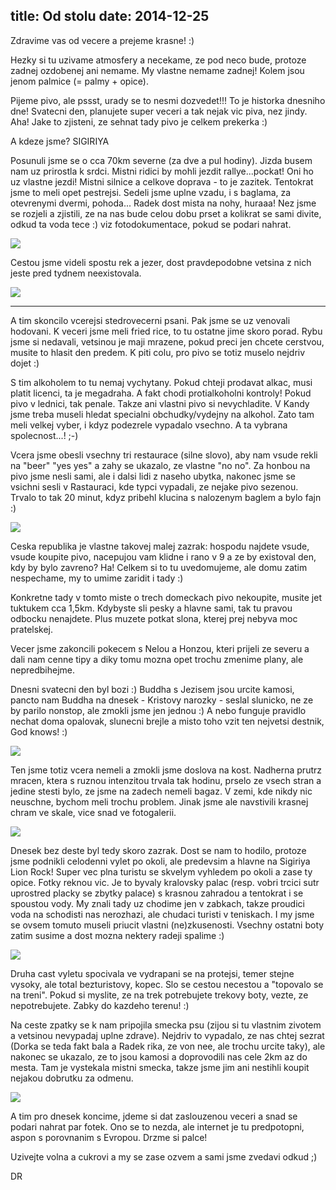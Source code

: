 title: Od stolu
date: 2014-12-25
---

Zdravime vas od vecere a prejeme krasne! :)

Hezky si tu uzivame atmosfery a necekame, ze pod neco bude, protoze zadnej ozdobenej ani nemame. My vlastne nemame zadnej! Kolem jsou jenom palmice (= palmy + opice).

Pijeme pivo, ale pssst, urady se to nesmi dozvedet!!! To je historka dnesniho dne! Svatecni den, planujete super veceri a tak nejak vic piva, nez jindy. Aha! Jake to zjisteni, ze sehnat tady pivo je celkem prekerka :)

A kdeze jsme? SIGIRIYA

Posunuli jsme se o cca 70km severne (za dve a pul hodiny). Jizda busem nam uz prirostla k srdci. Mistni ridici by mohli jezdit rallye...pockat! Oni ho uz vlastne jezdi! Mistni silnice a celkove doprava - to je zazitek. Tentokrat jsme to meli opet pestrejsi. Sedeli jsme uplne vzadu, i s baglama, za otevrenymi dvermi, pohoda... Radek dost mista na nohy, huraaa! Nez jsme se rozjeli a zjistili, ze na nas bude celou dobu prset a kolikrat se sami divite, odkud ta voda tece :) viz fotodokumentace, pokud se podari nahrat.

![](http://srilanka.podgorny.cz/gallery/original/20141225_185622_DSCN8003.JPG)

Cestou jsme videli spostu rek a jezer, dost pravdepodobne vetsina z nich jeste pred tydnem neexistovala.

![](http://srilanka.podgorny.cz/gallery/original/20141225_190140_DSCN8109.JPG)

---

A tim skoncilo vcerejsi stedrovecerni psani. Pak jsme se uz venovali hodovani. K veceri jsme meli fried rice, to tu ostatne jime skoro porad. Rybu jsme si nedavali, vetsinou je maji mrazene, pokud preci jen chcete cerstvou, musite to hlasit den predem. K piti colu, pro pivo se totiz muselo nejdriv dojet :)

S tim alkoholem to tu nemaj vychytany. Pokud chteji prodavat alkac, musi platit licenci, ta je megadraha. A fakt chodi protialkoholni kontroly! Pokud pivo v lednici, tak penale. Takze ani vlastni pivo si nevychladite. V Kandy jsme treba museli hledat specialni obchudky/vydejny na alkohol. Zato tam meli velkej vyber, i kdyz podezrele vypadalo vsechno. A ta vybrana spolecnost...! ;-)

Vcera jsme obesli vsechny tri restaurace (silne slovo), aby nam vsude rekli na "beer" "yes yes" a zahy se ukazalo, ze vlastne "no no". Za honbou na pivo jsme nesli sami, ale i dalsi lidi z naseho ubytka, nakonec jsme se vsichni sesli v Rastauraci, kde typci vypadali, ze nejake pivo sezenou. Trvalo to tak 20 minut, kdyz pribehl klucina s nalozenym baglem a bylo fajn :)

![](http://srilanka.podgorny.cz/gallery/original/20141225_190027_DSCN8102.JPG)

Ceska republika je vlastne takovej malej zazrak: hospodu najdete vsude, vsude koupite pivo, nacepujou vam klidne i rano v 9 a ze by existoval den, kdy by bylo zavreno? Ha! Celkem si to tu uvedomujeme, ale domu zatim nespechame, my to umime zaridit i tady :)

Konkretne tady v tomto miste o trech domeckach pivo nekoupite, musite jet tuktukem cca 1,5km. Kdybyste sli pesky a hlavne sami, tak tu pravou odbocku nenajdete. Plus muzete potkat slona, kterej prej nebyva moc pratelskej.

Vecer jsme zakoncili pokecem s Nelou a Honzou, kteri prijeli ze severu a dali nam cenne tipy a diky tomu mozna opet trochu zmenime plany, ale nepredbihejme.

Dnesni svatecni den byl bozi :) Buddha s Jezisem jsou urcite kamosi, pancto nam Buddha na dnesek - Kristovy narozky - seslal slunicko, ne ze by parilo nonstop, ale zmokli jsme jen jednou :) A nebo funguje pravidlo nechat doma opalovak, slunecni brejle a misto toho vzit ten nejvetsi destnik, God knows! :)

![](http://srilanka.podgorny.cz/gallery/original/20141225_190948_DSCN8278.JPG)

Ten jsme totiz vcera nemeli a zmokli jsme doslova na kost. Nadherna prutrz mracen, ktera s ruznou intenzitou trvala tak hodinu, prselo ze vsech stran a jedine stesti bylo, ze jsme na zadech nemeli bagaz. V zemi, kde nikdy nic neuschne, bychom meli trochu problem. Jinak jsme ale navstivili krasnej chram ve skale, vice snad ve fotogalerii.

![](http://srilanka.podgorny.cz/gallery/original/20141225_190256_DSCN8149.JPG)

Dnesek bez deste byl tedy skoro zazrak. Dost se nam to hodilo, protoze jsme podnikli celodenni vylet po okoli, ale predevsim a hlavne na Sigiriya Lion Rock! Super vec plna turistu se skvelym vyhledem po okoli a zase ty opice. Fotky reknou vic. Je to byvaly kralovsky palac (resp. vobri trcici sutr uprostred placky se zbytky palace) s krasnou zahradou a tentokrat i se spoustou vody. My znali tady uz chodime jen v zabkach, takze proudici voda na schodisti nas nerozhazi, ale chudaci turisti v teniskach. I my jsme se ovsem tomuto museli priucit vlastni (ne)zkusenosti. Vsechny ostatni boty zatim susime a dost mozna nektery radeji spalime :)

![](http://srilanka.podgorny.cz/gallery/original/20141225_190747_DSCN8273.JPG)

Druha cast vyletu spocivala ve vydrapani se na protejsi, temer stejne vysoky, ale total bezturistovy, kopec.
Slo se cestou necestou a "topovalo se na treni". Pokud si myslite, ze na trek potrebujete trekovy boty, vezte, ze nepotrebujete. Zabky do kazdeho terenu! :)

Na ceste zpatky se k nam pripojila smecka psu (zijou si tu vlastnim zivotem a vetsinou nevypadaj uplne zdrave). Nejdriv to vypadalo, ze nas chtej sezrat (Dorka se teda fakt bala a Radek rika, ze von nee, ale trochu urcite taky), ale nakonec se ukazalo, ze to jsou kamosi a doprovodili nas cele 2km az do mesta. Tam je vystekala mistni smecka, takze jsme jim ani nestihli koupit nejakou dobrutku za odmenu.

![](http://srilanka.podgorny.cz/gallery/original/20141225_191109_DSCN8393~01.jpg)

A tim pro dnesek koncime, jdeme si dat zaslouzenou veceri a snad se podari nahrat par fotek. Ono se to nezda, ale internet je tu predpotopni, aspon s porovnanim s Evropou. Drzme si palce!

Uzivejte volna a cukrovi a my se zase ozvem a sami jsme zvedavi odkud ;)

DR

